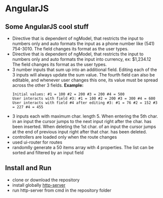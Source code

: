 # AngularJS
## Some AngularJS cool stuff

- Directive that is dependent of ngModel, that restricts the input to numbers only and auto formats the input as a phone number like (541) 754-3010. The field changes its format as the user types.
- Directive that is dependent of ngModel, that restricts the input to numbers only and auto formats the input into currency, ex: $1,234.12 The field changes its format as the user types.
- 3 number inputs that sum up into an additional field. Editing each of the 3 inputs will always update the sum value. The fourth field can also be editable, and whenever user changes this one, its value must be spread across the other 3 fields.
    **Example:**
    ```
    Initial values: #1 = 100 #2 = 200 #3 = 200 #4 = 500
    User interacts with field #3: #1 = 100 #2 = 200 #3 = 300 #4 = 600
    User interacts with field #4 after editing #3: #1 = 76 #2 = 152 #3 = 227 #4 = 455
    ```
- 3 inputs each with maximum char. length 5. When entering the 5th char. in an input the cursor jumps to the next input right after the char. has been inserted. When deleting the 1st char. of an input the cursor jumps at the end of previous input right after that char. has been deleted.
- controllers are loaded only when the route changes
- used ui-router for routes
- randomlly generate a 50 items array with 4 properties. The list can be sorted and filtered by an input field 

## Install and Run
- clone or download the repository
- install globally [http-server](https://www.npmjs.com/package/http-server)
- run http-server from cmd in the repository folder